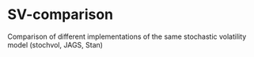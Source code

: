 # SV-comparison
Comparison of different implementations of the same stochastic volatility model (stochvol, JAGS, Stan)
